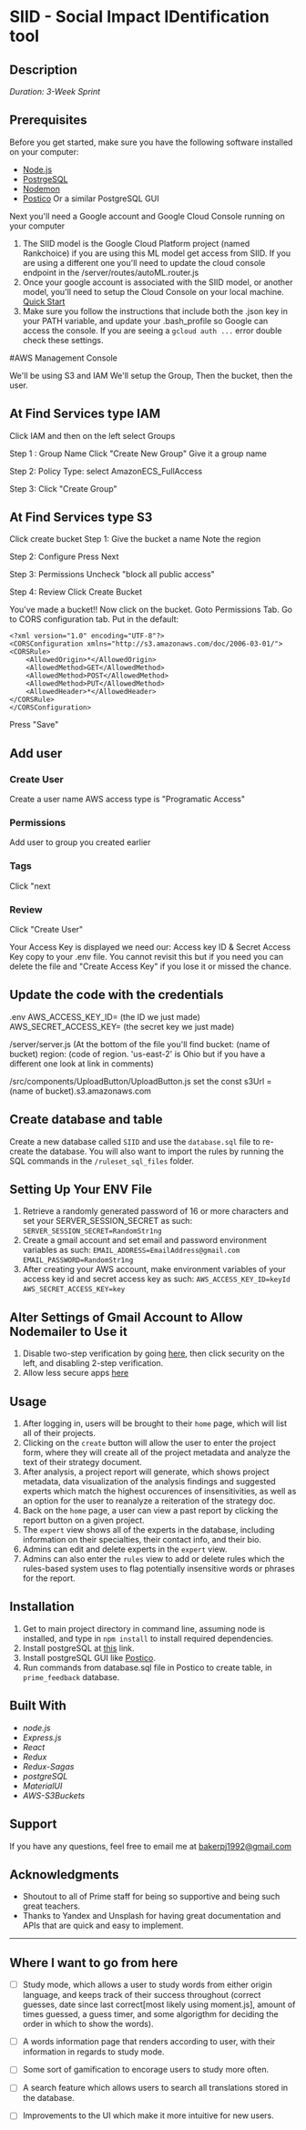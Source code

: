 # SIID - Social Impact IDentification tool

## Description
_Duration: 3-Week Sprint_





## Prerequisites

Before you get started, make sure you have the following software installed on your computer:

- [Node.js](https://nodejs.org/en/)
- [PostrgeSQL](https://www.postgresql.org/)
- [Nodemon](https://nodemon.io/)
- [Postico](https://eggerapps.at/postico/) Or a similar PostgreSQL GUI


Next you'll need a Google account and Google Cloud Console running on your computer
1. The SIID model is the Google Cloud Platform project (named Rankchoice) if you are using this ML model get access from SIID. If you are using a different one you'll need to update the cloud console endpoint in the /server/routes/autoML.router.js 
2. Once your google account is associated with the SIID model, or another model, you'll need to setup the Cloud Console on your local machine. [Quick Start](https://cloud.google.com/sdk/docs/quickstart-macos)
3. Make sure you follow the instructions that include both the .json key in your PATH variable, and update your .bash_profile so Google can access the console.  If you are seeing a `gcloud auth ...` error double check these settings.

#AWS Management Console

We'll be using S3 and IAM
We'll setup the Group, Then the bucket, then the user. 

## At Find Services type IAM
Click IAM and then on the left select Groups

Step 1 : Group Name
Click "Create New Group"
Give it a group name

Step 2:
Policy Type: select   AmazonECS_FullAccess

Step 3:
Click "Create Group"

## At Find Services type S3
Click create bucket
Step 1:
Give the bucket a name
Note the region

Step 2: Configure
Press Next

Step 3: Permissions
Uncheck "block all public access"

Step 4: Review
Click Create Bucket

You've made a bucket!!
Now click on the bucket. Goto Permissions Tab. Go to CORS configuration tab.
Put in the default:
```
<?xml version="1.0" encoding="UTF-8"?>
<CORSConfiguration xmlns="http://s3.amazonaws.com/doc/2006-03-01/">
<CORSRule>
    <AllowedOrigin>*</AllowedOrigin>
    <AllowedMethod>GET</AllowedMethod>
    <AllowedMethod>POST</AllowedMethod>
    <AllowedMethod>PUT</AllowedMethod>
    <AllowedHeader>*</AllowedHeader>
</CORSRule>
</CORSConfiguration>
```

Press "Save"

## Add user

### Create User
Create a user name
AWS access type is "Programatic Access"

### Permissions
Add user to group you created earlier

### Tags
Click "next

### Review
Click "Create User"

Your Access Key is displayed we need our: Access key ID & Secret Access Key copy to your .env file. You cannot revisit this but if you need you can delete the file and "Create Access Key"  if you lose it or missed the chance.

## Update the code with the credentials
.env
AWS_ACCESS_KEY_ID= (the ID we just made)
AWS_SECRET_ACCESS_KEY= (the secret key we just made)

/server/server.js
(At the bottom of the file you'll find
bucket:  (name of bucket)
region: (code of region. 'us-east-2' is Ohio but if you have a different one look at link in comments)

/src/components/UploadButton/UploadButton.js
set the const s3Url = (name of bucket).s3.amazonaws.com

## Create database and table

Create a new database called `SIID` and use the `database.sql` file to re-create the database.
You will also want to import the rules by running the SQL commands in the `/ruleset_sql_files` folder.

## Setting Up Your ENV File
1. Retrieve a randomly generated password of 16 or more characters and set your SERVER_SESSION_SECRET as such:
```SERVER_SESSION_SECRET=RandomStr1ng```
2. Create a gmail account and set email and password environment variables as such:
```EMAIL_ADDRESS=EmailAddress@gmail.com```
```EMAIL_PASSWORD=RandomStr1ng```
3. After creating your AWS account, make environment variables of your access key id and secret access key as such:
```AWS_ACCESS_KEY_ID=keyId```
```AWS_SECRET_ACCESS_KEY=key```

## Alter Settings of Gmail Account to Allow Nodemailer to Use it
1. Disable two-step verification by going [here](myaccount.google.com), then click security on the left, and disabling 2-step verification.
2. Allow less secure apps [here](https://myaccount.google.com/lesssecureapps?pli=1) 

## Usage

1. After logging in, users will be brought to their ```home``` page, which will list all of their projects.
2. Clicking on the ```create``` button will allow the user to enter the project form, where they will create all of the project metadata and analyze the text of their strategy document.
3. After analysis, a project report will generate, which shows project metadata, data visualization of the analysis findings and suggested experts which match the highest occurences of insensitivities, as well as an option for the user to reanalyze a reiteration of the strategy doc.
4. Back on the ```home``` page, a user can view a past report by clicking the report button on a given project.
5. The ```expert``` view shows all of the experts in the database, including information on their specialties, their contact info, and their bio.
6. Admins can edit and delete experts in the ```expert``` view.
7. Admins can also enter the ```rules``` view to add or delete rules which the rules-based system uses to flag potentially insensitive words or phrases for the report.


## Installation

1. Get to main project directory in command line, assuming node is installed, and type in `npm install` to install required dependencies.
2. Install postgreSQL at [this](https://www.postgresql.org/download/) link.
3. Install postgreSQL GUI like [Postico](https://eggerapps.at/postico/).
4. Run commands from database.sql file in Postico to create table, in `prime_feedback` database.


## Built With
- _node.js_
- _Express.js_
- _React_ 
- _Redux_
- _Redux-Sagas_
- _postgreSQL_
- _MaterialUI_
- _AWS-S3Buckets_

## Support

If you have any questions, feel free to email me at bakerpj1992@gmail.com

## Acknowledgments

* Shoutout to all of Prime staff for being so supportive and being such great teachers.
* Thanks to Yandex and Unsplash for having great documentation and APIs that are quick and easy to implement.

---

## Where I want to go from here

- [ ] Study mode, which allows a user to study words from either origin language, and keeps track of their success throughout (correct guesses, date since last correct[most likely using moment.js], amount of times guessed, a guess timer, and some algorigthm for deciding the order in which to show the words).
- [ ] A words information page that renders according to user, with their information in regards to study mode.
- [ ] Some sort of gamification to encorage users to study more often.
- [ ] A search feature which allows users to search all translations stored in the database.
- [ ] Improvements to the UI which make it more intuitive for new users.

